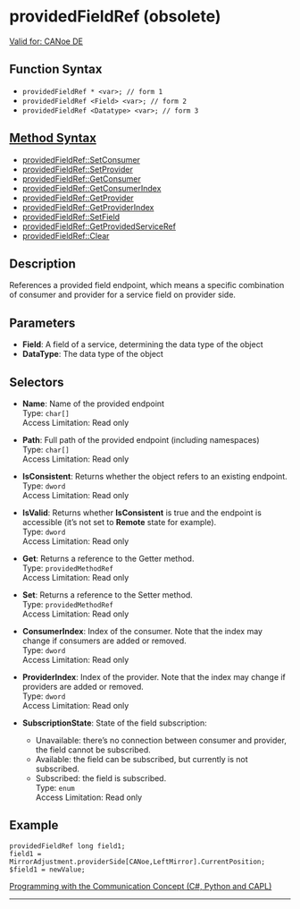 # providedFieldRef (obsolete)

[Valid for: CANoe DE](../../../Shared/FeatureAvailability.md)

## Function Syntax

- `providedFieldRef * <var>; // form 1`
- `providedFieldRef <Field> <var>; // form 2`
- `providedFieldRef <Datatype> <var>; // form 3`

## [Method Syntax](../../../Shared/CAPL/General/ClassesAndObjects.md)

- [providedFieldRef::SetConsumer](../Methods/CAPLfunctionSetConsumer.md)
- [providedFieldRef::SetProvider](../Methods/CAPLfunctionSetProvider.md)
- [providedFieldRef::GetConsumer](../Methods/CAPLfunctionGetConsumer.md)
- [providedFieldRef::GetConsumerIndex](../Methods/CAPLfunctionGetConsumerIndex.md)
- [providedFieldRef::GetProvider](../Methods/CAPLfunctionGetProvider.md)
- [providedFieldRef::GetProviderIndex](../Methods/CAPLfunctionGetProviderIndex.md)
- [providedFieldRef::SetField](../Methods/CAPLfunctionSetField.md)
- [providedFieldRef::GetProvidedServiceRef](../Methods/CAPLfunctionGetProvidedServiceRef.md)
- [providedFieldRef::Clear](../Methods/CAPLfunctionClear.md)

## Description

References a provided field endpoint, which means a specific combination of consumer and provider for a service field on provider side.

## Parameters

- **Field**: A field of a service, determining the data type of the object
- **DataType**: The data type of the object

## Selectors

- **Name**: Name of the provided endpoint  
  Type: `char[]`  
  Access Limitation: Read only

- **Path**: Full path of the provided endpoint (including namespaces)  
  Type: `char[]`  
  Access Limitation: Read only

- **IsConsistent**: Returns whether the object refers to an existing endpoint.  
  Type: `dword`  
  Access Limitation: Read only

- **IsValid**: Returns whether **IsConsistent** is true and the endpoint is accessible (it’s not set to **Remote** state for example).  
  Type: `dword`  
  Access Limitation: Read only

- **Get**: Returns a reference to the Getter method.  
  Type: `providedMethodRef`  
  Access Limitation: Read only

- **Set**: Returns a reference to the Setter method.  
  Type: `providedMethodRef`  
  Access Limitation: Read only

- **ConsumerIndex**: Index of the consumer. Note that the index may change if consumers are added or removed.  
  Type: `dword`  
  Access Limitation: Read only

- **ProviderIndex**: Index of the provider. Note that the index may change if providers are added or removed.  
  Type: `dword`  
  Access Limitation: Read only

- **SubscriptionState**: State of the field subscription:
  - Unavailable: there’s no connection between consumer and provider, the field cannot be subscribed.
  - Available: the field can be subscribed, but currently is not subscribed.
  - Subscribed: the field is subscribed.  
  Type: `enum`  
  Access Limitation: Read only

## Example

```plaintext
providedFieldRef long field1;
field1 = MirrorAdjustment.providerSide[CANoe,LeftMirror].CurrentPosition;
$field1 = newValue;
```

[Programming with the Communication Concept (C#, Python and CAPL)](../../../CANoeCANalyzer/CommunicationConcept/Programming/CCP.md)

---
